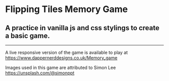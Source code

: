 # Flipping Tiles Memory Game

## A practice in vanilla js and css stylings to create a basic game.

---

A live responsive version of the game is available to play at https://www.dappernerddesigns.co.uk/Memory_game

Images used in this game are attributed to Simon Lee https://unsplash.com/@simonppt
